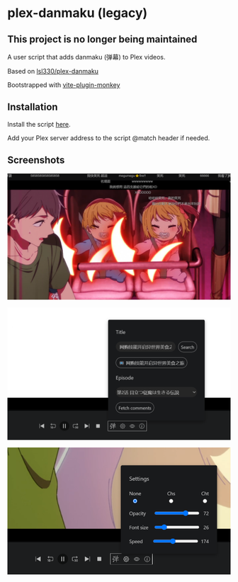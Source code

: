 # plex-danmaku (legacy)

## This project is no longer being maintained

A user script that adds danmaku (弹幕) to Plex videos.

Based on [lsl330/plex-danmaku](https://github.com/lsl330/plex-danmaku)

Bootstrapped with [vite-plugin-monkey](https://github.com/lisonge/vite-plugin-monkey)

## Installation

Install the script [here](https://mr-quin.github.io/danmaku-anywhere/plex-danmaku.user.js).

Add your Plex server address to the script @match header if needed.

## Screenshots

![danmaku](../../assets/danmaku_plex.png)

![comments](../../assets/comment_menu.png)

![settings](../../assets/settings_menu.png)
